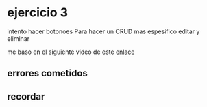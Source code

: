 # ejercicio 3

intento hacer botonoes Para hacer un CRUD mas espesifico editar y eliminar

me baso en el siguiente video de este [enlace](https://www.youtube.com/watch?v=44w-jw9Y_PY)

## errores cometidos


## recordar
